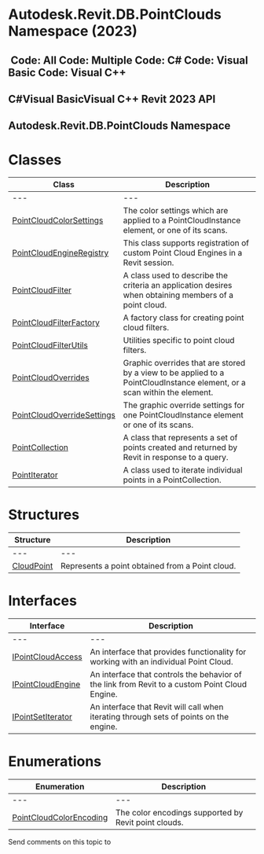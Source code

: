 # Autodesk.Revit.DB.PointClouds Namespace (2023)

﻿
 Code: All Code: Multiple Code: C# Code: Visual Basic Code: Visual C++   
---  
C#Visual BasicVisual C++
Revit 2023 API  
---  
Autodesk.Revit.DB.PointClouds Namespace  
---  
# Classes
| Class | Description |
| --- | --- |
| --- | --- | --- |
| [PointCloudColorSettings](5f7af794-d52e-76a2-c38b-33eed5242484.md "PointCloudColorSettings Class") | The color settings which are applied to a PointCloudInstance element, or one of its scans. |
| [PointCloudEngineRegistry](d5a45f31-3bc0-9eeb-53c1-fe0fce4d7f42.md "PointCloudEngineRegistry Class") | This class supports registration of custom Point Cloud Engines in a Revit session. |
| [PointCloudFilter](ca6f916b-2eba-f8e5-8939-1c063330c886.md "PointCloudFilter Class") | A class used to describe the criteria an application desires when obtaining members of a point cloud. |
| [PointCloudFilterFactory](fcbc90c3-0a9d-7522-e483-cad73468d698.md "PointCloudFilterFactory Class") | A factory class for creating point cloud filters. |
| [PointCloudFilterUtils](2ca2eed9-b0f6-9d44-7645-eba0ac184578.md "PointCloudFilterUtils Class") | Utilities specific to point cloud filters. |
| [PointCloudOverrides](c39d51e3-cc31-ecae-fa41-d00c435cb700.md "PointCloudOverrides Class") | Graphic overrides that are stored by a view to be applied to a PointCloudInstance element, or a scan within the element. |
| [PointCloudOverrideSettings](48196ce4-89a6-8f23-a82c-190f0113380d.md "PointCloudOverrideSettings Class") | The graphic override settings for one PointCloudInstance element or one of its scans. |
| [PointCollection](3eaab06f-0da5-dd0a-6063-b3907f6de7a8.md "PointCollection Class") | A class that represents a set of points created and returned by Revit in response to a query. |
| [PointIterator](0fba9730-8bb6-5f89-be4b-6132121b3058.md "PointIterator Class") | A class used to iterate individual points in a PointCollection. |

# Structures
| Structure | Description |
| --- | --- |
| --- | --- | --- |
| [CloudPoint](c780514e-fc08-e055-bda4-c4fe455c13d3.md "CloudPoint Structure") | Represents a point obtained from a Point cloud. |

# Interfaces
| Interface | Description |
| --- | --- |
| --- | --- | --- |
| [IPointCloudAccess](d5e8d1d7-9375-ce6b-ff4f-6d4764c92736.md "IPointCloudAccess Interface") | An interface that provides functionality for working with an individual Point Cloud. |
| [IPointCloudEngine](c444fe12-e214-eac3-e934-bd3aa84b70ca.md "IPointCloudEngine Interface") | An interface that controls the behavior of the link from Revit to a custom Point Cloud Engine. |
| [IPointSetIterator](fc13e8dc-133b-bb47-a784-d42608a7d8e4.md "IPointSetIterator Interface") | An interface that Revit will call when iterating through sets of points on the engine. |

# Enumerations
| Enumeration | Description |
| --- | --- |
| --- | --- | --- |
| [PointCloudColorEncoding](1073d329-2fd5-bbdf-387b-cf0501e76725.md "PointCloudColorEncoding Enumeration") | The color encodings supported by Revit point clouds. |

Send comments on this topic to 